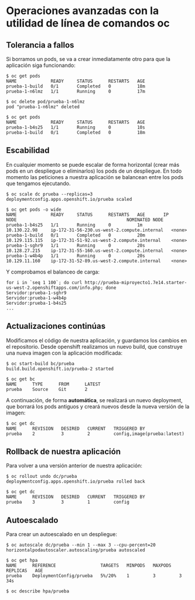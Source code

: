 # Operaciones avanzadas con la utilidad de línea de comandos oc

## Tolerancia a fallos

Si borramos un pods, se va a crear inmediatamente otro para que la aplicación siga funcionando:

    $ oc get pods
    NAME             READY     STATUS      RESTARTS   AGE
    prueba-1-build   0/1       Completed   0          18m
    prueba-1-n6lmz   1/1       Running     0          17m
    
    $ oc delete pod/prueba-1-n6lmz
    pod "prueba-1-n6lmz" deleted
    
    $ oc get pods
    NAME             READY     STATUS      RESTARTS   AGE
    prueba-1-b4s25   1/1       Running     0          10s
    prueba-1-build   0/1       Completed   0          18m

## Escabilidad

En cualquier momento se puede escalar de forma horizontal (crear más pods en un despliegue o eliminarlos) los pods de un despliegue. En todo momento las peticiones a nuestra aplicación se balancean entre los pods que tengamos ejecutando.

    $ oc scale dc prueba --replicas=3
    deploymentconfig.apps.openshift.io/prueba scaled

    $ oc get pods -o wide
    NAME             READY     STATUS      RESTARTS   AGE       IP               NODE                                          NOMINATED NODE
    prueba-1-b4s25   1/1       Running     0          1m        10.130.22.98     ip-172-31-56-230.us-west-2.compute.internal   <none>
    prueba-1-build   0/1       Completed   0          20m       10.129.115.115   ip-172-31-51-92.us-west-2.compute.internal    <none>
    prueba-1-sghr9   1/1       Running     0          20s       10.128.27.215    ip-172-31-55-160.us-west-2.compute.internal   <none>
    prueba-1-w4b4p   1/1       Running     0          20s       10.129.11.160    ip-172-31-52-89.us-west-2.compute.internal    <none>

Y comprobamos el balanceo de carga:

    for i in `seq 1 100`; do curl http://prueba-miproyecto1.7e14.starter-us-west-2.openshiftapps.com/info.php; done
    Servidor:prueba-1-sghr9
    Servidor:prueba-1-w4b4p
    Servidor:prueba-1-b4s25
    ...

## Actualizaciones continúas

Modificamos el código de nuestra aplicación, y guardamos los cambios en el repositorio. Desde openshift realizamos un nuevo build, que construye una nueva imagen con la aplicación modificada:

    $ oc start-build bc/prueba
    build.build.openshift.io/prueba-2 started

    $ oc get bc
    NAME      TYPE      FROM      LATEST
    prueba    Source    Git       2

A continuación, de forma **automática**, se realizará un nuevo deployment, que borrará los pods antiguos y creará nuevos desde la nueva versión de la imagen:

    $ oc get dc
    NAME      REVISION   DESIRED   CURRENT   TRIGGERED BY
    prueba    2          3         2         config,image(prueba:latest)

## Rollback de nuestra aplicación

Para volver a una versión anterior de nuestra aplicación:

    $ oc rollout undo dc/prueba
    deploymentconfig.apps.openshift.io/prueba rolled back
    
    $ oc get dc
    NAME      REVISION   DESIRED   CURRENT   TRIGGERED BY
    prueba    3          3         1         config

## Autoescalado

Para crear un autoescalado en un despliegue:

    $ oc autoscale dc/prueba --min 1 --max 3 --cpu-percent=20
    horizontalpodautoscaler.autoscaling/prueba autoscaled
        
    $ oc get hpa
    NAME      REFERENCE                 TARGETS   MINPODS   MAXPODS   REPLICAS   AGE
    prueba    DeploymentConfig/prueba   5%/20%    1         3         3          34s
    
    $ oc describe hpa/prueba

